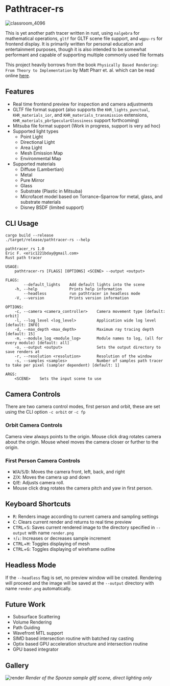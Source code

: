# Pathtracer-rs

![classroom_4096](https://user-images.githubusercontent.com/8923171/93718138-f96da000-fb2e-11ea-8354-a6fb34cd8bf2.png)

This is yet another path tracer written in rust, using `nalgebra` for mathematical operations, `gltf` for GLTF scene file support, and `wgpu-rs` for frontend display. It is primarily written for personal education and entertainment purposes, though it is also intended to be somewhat performant and capable of supporting multiple commonly used file formats

This project heavily borrows from the book `Physically Based Rendering: From Theory to Implementation` by Matt Pharr et. al. which can be read online [here](http://www.pbr-book.org/).

## Features

* Real time frontend preview for inspection and camera adjustments
* GLTF file format support (also supports the `KHR_lights_punctual`, `KHR_materials_ior`, and `KHR_materials_transmission` extensions, `KHR_materials_pbrSpecularGlossiness` support forthcoming)
* Mitsuba file format support (Work in progress, support is very ad hoc)
* Supported light types
  * Point Light
  * Directional Light
  * Area Light
  * Mesh Emission Map
  * Environmental Map
* Supported materials
  * Diffuse (Lambertian)
  * Metal
  * Pure Mirror
  * Glass
  * Substrate (Plastic in Mitsuba)
  * Microfacet model based on Torrance–Sparrow for metal, glass, and substrate materials
  * Disney BSDF (limited support)

## CLI Usage
```
cargo build --release
./target/release/pathtracer-rs --help
```

```
pathtracer_rs 1.0
Eric F. <eric1221bday@gmail.com>
Rust path tracer

USAGE:
    pathtracer-rs [FLAGS] [OPTIONS] <SCENE> --output <output>

FLAGS:
        --default_lights    Add default lights into the scene
    -h, --help              Prints help information
        --headless          run pathtracer in headless mode
    -V, --version           Prints version information

OPTIONS:
    -c, --camera <camera_controller>    Camera movement type [default: orbit]
    -l, --log_level <log_level>         Application wide log level [default: INFO]
    -d, --max_depth <max_depth>         Maximum ray tracing depth [default: 15]
    -m, --module_log <module_log>       Module names to log, (all for every module) [default: all]
    -o, --output <output>               Sets the output directory to save renders at
    -r, --resolution <resolution>       Resolution of the window
    -s, --samples <samples>             Number of samples path tracer to take per pixel (sampler dependent) [default: 1]

ARGS:
    <SCENE>    Sets the input scene to use
```

## Camera Controls

There are two camera control modes, first person and orbit, these are set using the CLI option `-c orbit` or `-c fp`

### Orbit Camera Controls

Camera view always points to the origin. Mouse click drag rotates camera about the origin. Mouse wheel moves the camera closer or further to the origin.

### First Person Camera Controls

* <kbd>W</kbd>/<kbd>A</kbd>/<kbd>S</kbd>/<kbd>D</kbd>: Moves the camera front, left, back, and right
* <kbd>Z</kbd>/<kbd>X</kbd>: Moves the camera up and down
* <kbd>Q</kbd>/<kbd>E</kbd>: Adjusts camera roll.
* Mouse click drag rotates the camera pitch and yaw in first person.

## Keyboard Shortcuts
* <kbd>R</kbd>: Renders image according to current camera and sampling settings
* <kbd>C</kbd>: Clears current render and returns to real time preview
* <kbd>CTRL</kbd>+<kbd>S</kbd>: Saves current rendered image to the directory specified in `--output` with name `render.png`
* <kbd>&#x2191;</kbd>/<kbd>&#x2193;</kbd>: Increases or decreases sample increment
* <kbd>CTRL</kbd>+<kbd>H</kbd>: Toggles displaying of mesh
* <kbd>CTRL</kbd>+<kbd>G</kbd>: Toggles displaying of wireframe outline

## Headless Mode

If the `--headless` flag is set, no preview window will be created. Rendering will proceed and the image will be saved at the `--output` directory with name `render.png` automatically.

## Future Work
* Subsurface Scattering
* Volume Rendering
* Path Guiding
* Wavefront MTL support
* SIMD based intersection routine with batched ray casting
* Optix based GPU acceleration structure and intersection routine
* GPU based integrator

## Gallery

![render](https://user-images.githubusercontent.com/8923171/91656172-75625400-ea6b-11ea-9c71-015333cf244f.png)
*Render of the Sponza sample gltf scene, direct lighting only*